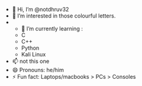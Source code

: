 - 👋 Hi, I’m @notdhruv32
- 👀 I’m interested in those colourful letters.
- - 🌱 I’m currently learning :
  - C
  - C++
  - Python
  - Kali Linux 
- 📫 not this one
- 😄 Pronouns: he/him
- ⚡ Fun fact: Laptops/macbooks > PCs > Consoles

<!---
notdhruv32/notdhruv32 is a ✨ special ✨ repository because its `README.md` (this file) appears on your GitHub profile.
You can click the Preview link to take a look at your changes.
--->
